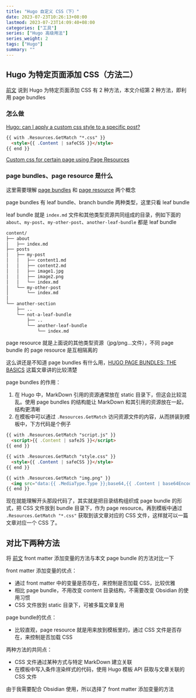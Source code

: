 ```yaml
---
title: "Hugo 自定义 CSS（下）"
date: 2023-07-23T10:26:13+08:00
lastmod: 2023-07-23T14:09:40+08:00
categories: ["工具"]
series: ["Hugo 高级用法"]
series_weight: 2
tags: ["Hugo"]
summary: ""
---
```


## Hugo 为特定页面添加 CSS（方法二）

[前文](1-hugo-自定义-css-上.md) 说到 Hugo 为特定页面添加 CSS 有 2 种方法，本文介绍第 2 种方法，即利用 page bundles

### 怎么做

[Hugo: can I apply a custom css style to a specific post?](https://stackoverflow.com/questions/71259337/hugo-can-i-apply-a-custom-css-style-to-a-specific-post)

```html
{{ with .Resources.GetMatch "*.css" }}
  <style>{{ .Content | safeCSS }}</style>
{{ end }}
```

[Custom css for certain page using Page Resources](https://discourse.gohugo.io/t/custom-css-for-certain-page-using-page-resources/39526)

### page bundles、page resource 是什么

这里需要理解 [page bundles](https://gohugo.io/content-management/page-bundles/) 和 [page resource](https://gohugo.io/content-management/page-resources/) 两个概念

page bundles 有 leaf bundle、branch bundle 两种类型，这里只看 leaf bundle

leaf bundle 就是 `index.md` 文件和其他类型资源共同组成的目录，例如下面的 `about`、`my-post`、`my-other-post`、`another-leaf-bundle` 都是 leaf bundle

```txt
content/
├── about
│   ├── index.md
├── posts
│   ├── my-post
│   │   ├── content1.md
│   │   ├── content2.md
│   │   ├── image1.jpg
│   │   ├── image2.png
│   │   └── index.md
│   └── my-other-post
│       └── index.md
│
└── another-section
    ├── ..
    └── not-a-leaf-bundle
        ├── ..
        └── another-leaf-bundle
            └── index.md
```

page resource 就是上面说的其他类型资源（jpg/png...文件），不同 page bundle 的 page resource 是互相隔离的

这么讲还是不知道 page bundles 有什么用，[HUGO PAGE BUNDLES: THE BASICS](https://www.hackification.io/software-development/hugo/page-bundles/the-basics/) 这篇文章讲的比较清楚

page bundles 的作用：
1. 在 Hugo 中，MarkDown 引用的资源通常放在 static 目录下，但这会比较混乱。使用 page bundles 的结构能让 MarkDown 和其引用的资源放在一起，结构更清晰
2. 在模板中可以通过  `.Resources.GetMatch` 访问资源文件的内容，从而拼装到模板中，下方代码是个例子
```html
{{ with .Resources.GetMatch "script.js" }}
  <script>{{ .Content | safeJS }}</script>
{{ end }}

{{ with .Resources.GetMatch "style.css" }}
  <style>{{ .Content | safeCSS }}</style>
{{ end }}

{{ with .Resources.GetMatch "img.png" }}
  <img src="data:{{ .MediaType.Type }};base64,{{ .Content | base64Encode }}">
{{ end }}
```

现在就能理解开头那段代码了，其实就是把目录结构组织成 page bundle 的形式，把 CSS 文件放到 bundle 目录下，作为 page resource。再到模板中通过 `.Resources.GetMatch "*.css"` 获取到该文章对应的 CSS 文件，这样就可以一篇文章对应一个 CSS 了。

## 对比下两种方法

将 [前文](1-hugo-自定义-css-上.md) front matter 添加变量的方法与本文 page bundle 的方法对比一下

front matter 添加变量的优点：
- 通过 front matter 中的变量是否存在，来控制是否加载 CSS，比较优雅
- 相比 page bundle，不用改变 content 目录结构，不需要改变 Obsidian 的使用习惯
- CSS 文件放到 static 目录下，可被多篇文章复用

page bundle的优点：
- 比较直观，page resource 就是用来放到模板里的，通过 CSS 文件是否存在，来控制是否加载 CSS

两种方法的共同点：
- CSS 文件通过某种方式与特定 MarkDown 建立关联
- 在模板中写入条件渲染样式的代码，使用 Hugo 模板 API 获取与文章关联的 CSS 文件

由于我需要配合 Obsidian 使用，所以选择了 front matter 添加变量的方法
